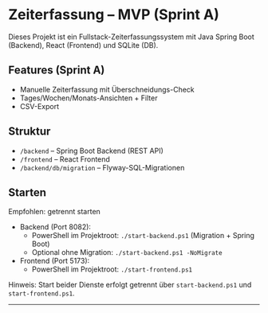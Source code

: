 # Zeiterfassung – MVP (Sprint A)

Dieses Projekt ist ein Fullstack-Zeiterfassungssystem mit Java Spring Boot (Backend), React (Frontend) und SQLite (DB).

## Features (Sprint A)
- Manuelle Zeiterfassung mit Überschneidungs-Check
- Tages/Wochen/Monats-Ansichten + Filter
- CSV-Export

## Struktur
- `/backend` – Spring Boot Backend (REST API)
- `/frontend` – React Frontend
- `/backend/db/migration` – Flyway-SQL-Migrationen

## Starten
Empfohlen: getrennt starten

- Backend (Port 8082):
	- PowerShell im Projektroot: `./start-backend.ps1`  (Migration + Spring Boot)
	- Optional ohne Migration: `./start-backend.ps1 -NoMigrate`
- Frontend (Port 5173):
	- PowerShell im Projektroot: `./start-frontend.ps1`

Hinweis: Start beider Dienste erfolgt getrennt über `start-backend.ps1` und `start-frontend.ps1`.

---



